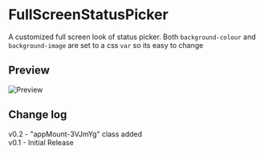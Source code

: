 # FullScreenStatusPicker

A customized full screen look of status picker. Both `background-colour` and `background-image` are set to a css `var` so its easy to change

## Preview

![Preview](https://i.imgur.com/Z3WaJl5.gif)

## Change log
v0.2 - "appMount-3VJmYg" class added<br/>
v0.1 - Initial Release